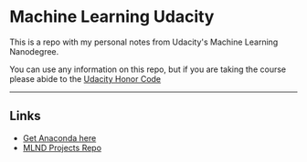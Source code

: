 # Machine Learning Udacity

This is a repo with my personal notes from Udacity's Machine Learning Nanodegree.

You can use any information on this repo, but if you are taking the course please abide to the [Udacity Honor Code](https://udacity.zendesk.com/hc/en-us/articles/210667103-What-is-the-Udacity-Honor-Code-)

- - -

## Links

- [Get Anaconda here](https://www.continuum.io/downloads)
- [MLND Projects Repo](https://github.com/udacity/machine-learning)
